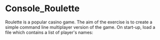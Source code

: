 # Console_Roulette
Roulette is a popular casino game. The aim of the exercise is to create a simple command line multiplayer version of the game. On start-up, load a file which contains a list of player's names:
